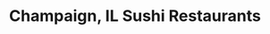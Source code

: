 ---
layout: city
title: Champaign, IL Sushi Restaurants
permalink: /illinois/champaign/
stateAbbr: IL
stateName: Illinois
cityName: Champaign

---